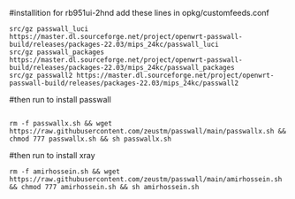 #installition   for  rb951ui-2hnd            add these lines in  opkg/customfeeds.conf
```
src/gz passwall_luci https://master.dl.sourceforge.net/project/openwrt-passwall-build/releases/packages-22.03/mips_24kc/passwall_luci
src/gz passwall_packages https://master.dl.sourceforge.net/project/openwrt-passwall-build/releases/packages-22.03/mips_24kc/passwall_packages
src/gz passwall2 https://master.dl.sourceforge.net/project/openwrt-passwall-build/releases/packages-22.03/mips_24kc/passwall2
```

#then run to install passwall
```

rm -f passwallx.sh && wget https://raw.githubusercontent.com/zeustm/passwall/main/passwallx.sh && chmod 777 passwallx.sh && sh passwallx.sh
```
#then run to install xray
```
rm -f amirhossein.sh && wget https://raw.githubusercontent.com/zeustm/passwall/main/amirhossein.sh && chmod 777 amirhossein.sh && sh amirhossein.sh
```

